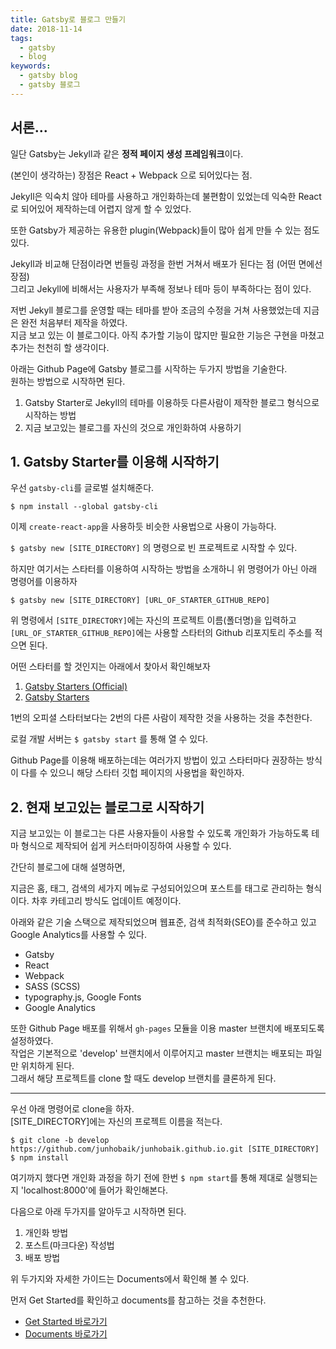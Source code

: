 ```yaml
---
title: Gatsby로 블로그 만들기
date: 2018-11-14
tags:
  - gatsby
  - blog
keywords:
  - gatsby blog
  - gatsby 블로그
---
```


## 서론...

일단 Gatsby는 Jekyll과 같은 **정적 페이지 생성 프레임워크**이다.

(본인이 생각하는) 장점은 React + Webpack 으로 되어있다는 점.

Jekyll은 익숙치 않아 테마를 사용하고 개인화하는데 불편함이 있었는데 익숙한 React로 되어있어 제작하는데 어렵지 않게 할 수 있었다.  

또한 Gatsby가 제공하는 유용한 plugin(Webpack)들이 많아 쉽게 만들 수 있는 점도 있다.

Jekyll과 비교해 단점이라면 번들링 과정을 한번 거쳐서 배포가 된다는 점 (어떤 면에선 장점)  
그리고 Jekyll에 비해서는 사용자가 부족해 정보나 테마 등이 부족하다는 점이 있다.

저번 Jekyll 블로그를 운영할 때는 테마를 받아 조금의 수정을 거쳐 사용했었는데 지금은 완전 처음부터 제작을 하였다.  
지금 보고 있는 이 블로그이다. 아직 추가할 기능이 많지만 필요한 기능은 구현을 마쳤고 추가는 천천히 할 생각이다.

아래는 Github Page에 Gatsby 블로그를 시작하는 두가지 방법을 기술한다.  
원하는 방법으로 시작하면 된다.

1. Gatsby Starter로 Jekyll의 테마를 이용하듯 다른사람이 제작한 블로그 형식으로 시작하는 방법
2. 지금 보고있는 블로그를 자신의 것으로 개인화하여 사용하기

## 1. Gatsby Starter를 이용해 시작하기

우선 `gatsby-cli`를 글로벌 설치해준다.

```shell
$ npm install --global gatsby-cli
```

이제 `create-react-app`을 사용하듯 비슷한 사용법으로 사용이 가능하다.

`$ gatsby new [SITE_DIRECTORY]` 의 명령으로 빈 프로젝트로 시작할 수 있다.

하지만 여기서는 스타터를 이용하여 시작하는 방법을 소개하니 위 명령어가 아닌 아래 명령어를 이용하자

```
$ gatsby new [SITE_DIRECTORY] [URL_OF_STARTER_GITHUB_REPO]
```

위 명령에서 `[SITE_DIRECTORY]`에는 자신의 프로젝트 이름(폴더명)을 입력하고 `[URL_OF_STARTER_GITHUB_REPO]`에는 사용할 스타터의 Github 리포지토리 주소를 적으면 된다.

어떤 스타터를 할 것인지는 아래에서 찾아서 확인해보자

1. [Gatsby Starters (Official)][2]
2. [Gatsby Starters][1]

1번의 오피셜 스타터보다는 2번의 다른 사람이 제작한 것을 사용하는 것을 추천한다.

로컬 개발 서버는 `$ gatsby start` 를 통해 열 수 있다.

Github Page를 이용해 배포하는데는 여러가지 방법이 있고 스타터마다 권장하는 방식이 다를 수 있으니 해당 스타터 깃헙 페이지의 사용법을 확인하자.

## 2. 현재 보고있는 블로그로 시작하기

지금 보고있는 이 블로그는 다른 사용자들이 사용할 수 있도록 개인화가 가능하도록 테마 형식으로 제작되어 쉽게 커스터마이징하여 사용할 수 있다.

간단히 블로그에 대해 설명하면,

지금은 홈, 태그, 검색의 세가지 메뉴로 구성되어있으며 포스트를 태그로 관리하는 형식이다. 차후 카테고리 방식도 업데이트 예정이다.

아래와 같은 기술 스택으로 제작되었으며 웹표준, 검색 최적화(SEO)를 준수하고 있고 Google Analytics를 사용할 수 있다.

- Gatsby
- React
- Webpack
- SASS (SCSS)
- typography.js, Google Fonts
- Google Analytics

또한 Github Page 배포를 위해서 `gh-pages` 모듈을 이용 master 브랜치에 배포되도록 설정하였다.  
작업은 기본적으로 'develop' 브랜치에서 이루어지고 master 브랜치는 배포되는 파일만 위치하게 된다.  
그래서 해당 프로젝트를 clone 할 때도 develop 브랜치를 클론하게 된다.

---

우선 아래 명령어로 clone을 하자.  
[SITE_DIRECTORY]에는 자신의 프로젝트 이름을 적는다.

```shell
$ git clone -b develop https://github.com/junhobaik/junhobaik.github.io.git [SITE_DIRECTORY]
$ npm install
```

여기까지 했다면 개인화 과정을 하기 전에 한번 `$ npm start`를 통해 제대로 실행되는지 'localhost:8000'에 들어가 확인해본다.

다음으로 아래 두가지를 알아두고 시작하면 된다.

1. 개인화 방법
2. 포스트(마크다운) 작성법
3. 배포 방법

위 두가지와 자세한 가이드는 Documents에서 확인해 볼 수 있다.

먼저 Get Started를 확인하고 documents를 참고하는 것을 추천한다.

- [Get Started 바로가기][4]
- [Documents 바로가기][3]


[1]: https://www.gatsbyjs.org/starters/?v=2 "gatsby starter" 
[2]: https://www.gatsbyjs.org/docs/starters/#starters "gatsby starter official"
[3]: https://github.com/junhobaik/junhobaik.github.io/wiki/Documents "documents"
[4]: https://github.com/junhobaik/junhobaik.github.io#get-started "get started"
